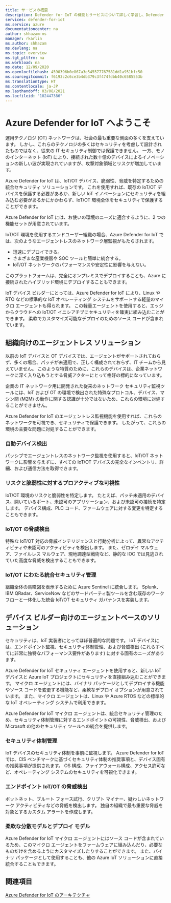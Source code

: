 ```yaml
---
title: サービスの概要
description: Defender for IoT の機能とサービスについて詳しく学習し、Defender for IoT によって包括的な IoT セキュリティがどのように実現されるかを理解します。
services: defender-for-iot
ms.service: azure
documentationcenter: na
author: shhazam-ms
manager: rkarlin
ms.author: shhazam
ms.devlang: na
ms.topic: overview
ms.tgt_pltfrm: na
ms.workload: na
ms.date: 12/09/2020
ms.openlocfilehash: 4590396b0e867a3e545577767581dd1a951bfc50
ms.sourcegitcommit: f6193c2c6ce3b4db379c3f474fdbb40c6585553b
ms.translationtype: HT
ms.contentlocale: ja-JP
ms.lasthandoff: 03/08/2021
ms.locfileid: "102447386"
---
```

# <a name="welcome-to-azure-defender-for-iot"></a>Azure Defender for IoT へようこそ

運用テクノロジ (OT) ネットワークは、社会の最も重要な側面の多くを支えています。 しかし、これらのテクノロジの多くはセキュリティを考慮して設計されたものではなく、従来の IT セキュリティ制御では保護できません。 一方、モノのインターネット (IoT) により、接続された数十億のデバイスによるイノベーションの新しい波が実現されていますが、攻撃対象領域とリスクが増加しています。  

Azure Defender for IoT は、IoT/OT デバイス、脆弱性、脅威を特定するための統合セキュリティ ソリューションです。 これを使用すれば、既存の IoT/OT デバイスを保護する必要があるか、新しい IoT イノベーションにセキュリティを組み込む必要があるかにかかわらず、IoT/OT 環境全体をセキュリティで保護することができます。  

Azure Defender for IoT には、お使いの環境のニーズに適合するように、2 つの機能セットが用意されています。

IoT/OT 環境を使用するエンドユーザー組織の場合、Azure Defender for IoT では、次のようなエージェントレスのネットワーク層監視がもたらされます。

- 迅速にデプロイできる。
- さまざまな産業機器や SOC ツールと簡単に統合する。
- IoT/OT ネットワークのパフォーマンスや安定性に影響を与えない。 

このプラットフォームは、完全にオンプレミスでデプロイすることも、Azure に接続されたハイブリッド環境にデプロイすることもできます。  

IoT デバイス ビルダーにとっては、Azure Defender for IoT により、Linux や RTO などの標準的な IoT オペレーティング システムをサポートする軽量のマイクロ エージェントも得られます。 この軽量エージェントを使用すると、エッジからクラウドへの IoT/OT イニシアチブにセキュリティを確実に組み込むことができます。 柔軟でカスタマイズ可能なデプロイのためのソース コードが含まれています。 

## <a name="agentless-solution-for-organizations"></a>組織向けのエージェントレス ソリューション 

以前の IoT デバイスと OT デバイスでは、エージェントがサポートされておらず、多くの場合、パッチが未適用で、正しく構成されておらず、IT チームから見えていません。 このような特質のために、これらのデバイスは、企業ネットワークに深く入り込もうとする脅威アクターにとって格好の標的になっています。 

企業の IT ネットワーク用に開発された従来のネットワーク セキュリティ監視ツールには、IoT および OT の環境で検出された特殊なプロトコル、デバイス、マシン間 (M2M) の動作に関する認識が十分ではないため、これらの環境に対処することができません。 

Azure Defender for IoT のエージェントレス監視機能を使用すれば、これらのネットワークを可視でき、セキュリティで保護できます。 したがって、これらの環境の主要な問題に対処することができます。 

### <a name="automatic-device-discovery"></a>自動デバイス検出  

パッシブでエージェントレスのネットワーク監視を使用すると、IoT/OT ネットワークに影響を与えずに、すべての IoT/OT デバイスの完全なインベントリ、詳細、および通信方法を取得できます。  

### <a name="proactive-visibility-into-risk-and-vulnerabilities"></a>リスクと脆弱性に対するプロアクティブな可視性
 
IoT/OT 環境のリスクと脆弱性を特定します。 たとえば、パッチ未適用のデバイス、開いているポート、未認可のアプリケーション、および未認可の接続を特定します。 デバイス構成、PLC コード、ファームウェアに対する変更を特定することもできます。 

### <a name="iotot-threat-detection"></a>IoT/OT の脅威検出  

特殊な IoT/OT 対応の脅威インテリジェンスと行動分析によって、異常なアクティビティや未認可のアクティビティを検出します。 また、ゼロデイ マルウェア、ファイルレス マルウェア、現地調達型戦術など、静的な IOC では見逃されていた高度な脅威を検出することもできます。 

### <a name="unified-security-management-across-iotot"></a>IoT/OT にわたる統合セキュリティ管理

組織全体の鳥瞰図を表示するために Azure Sentinel に統合します。 Splunk、IBM QRadar、ServiceNow などのサードパーティ製ツールを含む既存のワークフローと一体化した統合 IoT/OT セキュリティ ガバナンスを実装します。 

## <a name="agent-based-solution-for-device-builders"></a>デバイス ビルダー向けのエージェントベースのソリューション 

セキュリティは、IoT 実装者にとってほぼ普遍的な問題です。 IoT デバイスには、エンドポイント監視、セキュリティ体制管理、および脅威検出 (これらすべてに非常に独特なパフォーマンス要件があります) に対する固有のニーズがあります。 

Azure Defender for IoT セキュリティ エージェントを使用すると、新しい IoT デバイスと Azure IoT プロジェクトにセキュリティを直接組み込むことができます。 マイクロ エージェントには、バイナリ パッケージとしてデプロイする機能やソース コードを変更する機能など、柔軟なデプロイ オプションが用意されています。 また、マイクロ エージェントは、Linux や Azure RTOS などの標準的な IoT オペレーティング システムで利用できます。  

Azure Defender for IoT マイクロ エージェントは、統合セキュリティ管理のため、セキュリティ体制管理に対するエンドポイントの可視性、脅威検出、および Microsoft の他のセキュリティ ツールへの統合を提供します。 

### <a name="security-posture-management"></a>セキュリティ体制管理

IoT デバイスのセキュリティ体制を事前に監視します。 Azure Defender for IoT では、CIS ベンチマークに基づくセキュリティ体制の推奨事項と、デバイス固有の推奨事項が提供されます。 OS 構成、ファイアウォール構成、アクセス許可など、オペレーティング システムのセキュリティを可視化できます。 

### <a name="endpoint-iotot-threat-detection"></a>エンドポイント IoT/OT の脅威検出

ボットネット、ブルート フォース試行、クリプト マイナー、疑わしいネットワーク アクティビティなどの脅威を検出します。 独自の組織で最も重要な脅威を対象とするカスタム アラートを作成します。 

### <a name="flexible-distribution-and-deployment-models"></a>柔軟な分散モデルとデプロイ モデル 

Azure Defender for IoT マイクロ エージェントにはソース コードが含まれているため、このマイクロ エージェントをファームウェアに組み込んだり、必要なものだけを含めるようにカスタマイズしたりすることができます。 また、バイナリ パッケージとして使用することも、他の Azure IoT ソリューションに直接統合することもできます。 

## <a name="see-also"></a>関連項目

[Azure Defender for IoT のアーキテクチャ](architecture.md)